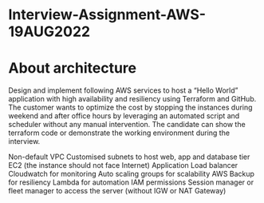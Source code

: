 # Interview-Assignment-AWS-19AUG2022
# About architecture

Design and implement following AWS services to host a “Hello World” application with high availability and resiliency using Terraform and GitHub.
The customer wants to optimize the cost by stopping the instances during weekend and after office hours by leveraging an automated script and scheduler without any manual intervention.
The candidate can show the terraform code or demonstrate the working environment during the interview.

Non-default VPC
Customised subnets to host web, app and database tier
EC2 (the instance should not face Internet)
Application Load balancer
Cloudwatch for monitoring
Auto scaling groups for scalability
AWS Backup for resiliency
Lambda for automation
IAM permissions
Session manager or fleet manager to access the server (without IGW or NAT Gateway)

